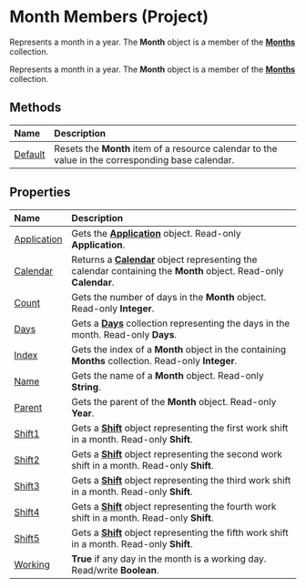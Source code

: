 
# Month Members (Project)
Represents a month in a year. The  **Month** object is a member of the **[Months](5db0ed37-cc23-7bc8-ebe5-fdaf6275b5db.md)** collection.

Represents a month in a year. The  **Month** object is a member of the **[Months](5db0ed37-cc23-7bc8-ebe5-fdaf6275b5db.md)** collection.


## Methods



|**Name**|**Description**|
|:-----|:-----|
|[Default](6727ef9b-aa8d-99f8-6755-ff52ccfac002.md)|Resets the  **Month** item of a resource calendar to the value in the corresponding base calendar.|

## Properties



|**Name**|**Description**|
|:-----|:-----|
|[Application](a0e14ac0-8063-7ef7-8237-28d02fa7a627.md)|Gets the  **[Application](8eb91712-7784-a102-38c0-19bb056c27e9.md)** object. Read-only **Application**.|
|[Calendar](115a6135-40de-149e-b52c-63dba348624a.md)| Returns a **[Calendar](2d3b0f05-4762-0058-15d4-47e1d2b9d9a9.md)** object representing the calendar containing the **Month** object. Read-only **Calendar**.|
|[Count](cf17523e-9b43-ee38-3c45-15936e8d0559.md)|Gets the number of days in the  **Month** object. Read-only **Integer**.|
|[Days](86572272-1a5f-2c86-2111-e41f39f4c1e6.md)|Gets a  **[Days](411fe04f-b68d-08c2-8b6c-f2c1e9927a34.md)** collection representing the days in the month. Read-only **Days**.|
|[Index](630e35b0-1940-9290-6587-9f30669c4846.md)|Gets the index of a  **Month** object in the containing **Months** collection. Read-only **Integer**.|
|[Name](843b6f08-cd62-14c6-281c-d0ff52ab5ce1.md)|Gets the name of a  **Month** object. Read-only **String**.|
|[Parent](faac3164-4a07-0dfe-75e7-ad2006d350e8.md)|Gets the parent of the  **Month** object. Read-only **Year**.|
|[Shift1](7f5678f8-e252-4a0c-8623-d44920ce9fec.md)|Gets a  **[Shift](bf224646-d1c6-bc4a-1cce-a08b2f4e417d.md)** object representing the first work shift in a month. Read-only **Shift**.|
|[Shift2](1499be01-4942-04b2-ff37-bbc0d49f9f68.md)|Gets a  **[Shift](bf224646-d1c6-bc4a-1cce-a08b2f4e417d.md)** object representing the second work shift in a month. Read-only **Shift**.|
|[Shift3](a7329e45-c9e0-0e70-0ead-3a3f914ed352.md)|Gets a  **[Shift](bf224646-d1c6-bc4a-1cce-a08b2f4e417d.md)** object representing the third work shift in a month. Read-only **Shift**.|
|[Shift4](0491c6e9-c02e-59fd-a6d6-e9d2ce88b8c4.md)|Gets a  **[Shift](bf224646-d1c6-bc4a-1cce-a08b2f4e417d.md)** object representing the fourth work shift in a month. Read-only **Shift**.|
|[Shift5](662b3249-a68a-7fe0-4d45-71e5fa4c9ec1.md)|Gets a  **[Shift](bf224646-d1c6-bc4a-1cce-a08b2f4e417d.md)** object representing the fifth work shift in a month. Read-only **Shift**.|
|[Working](6fa33218-2cf0-dbe4-af31-514c7c83a047.md)|**True** if any day in the month is a working day. Read/write **Boolean**.|
